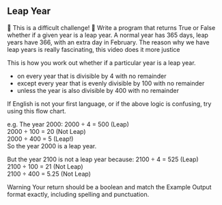 ## Leap Year
💪 This is a difficult challenge! 💪 
Write a program that returns True or False whether if a given year is a leap year.
A normal year has 365 days, leap years have 366, with an extra day in February. The reason why we have leap years is really fascinating, this video does it more justice

This is how you work out whether if a particular year is a leap year. 
- on every year that is divisible by 4 with no remainder
- except every year that is evenly divisible by 100 with no remainder 
- unless the year is also divisible by 400 with no remainder   

If English is not your first language, or if the above logic is confusing, try using this flow chart.

e.g. The year 2000: 
2000 ÷ 4 = 500 (Leap)  
2000 ÷ 100 = 20 (Not Leap)  
2000 ÷ 400 = 5 (Leap!)  
So the year 2000 is a leap year. 

But the year 2100 is not a leap year because: 
2100 ÷ 4 = 525 (Leap)  
2100 ÷ 100 = 21 (Not Leap)  
2100 ÷ 400 = 5.25 (Not Leap)  

Warning
Your return should be a boolean and match the Example Output format exactly, including spelling and punctuation. 
